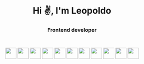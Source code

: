 <h1 display="inline-block" align="center">Hi ✌️, I'm Leopoldo</h1> 
<h3 align="center">Frontend developer</h3>
<br/>

<!-- <p align="left"> <a href="https://www.w3schools.com/css/" target="_blank" rel="noreferrer"> <img src="https://raw.githubusercontent.com/devicons/devicon/master/icons/css3/css3-original-wordmark.svg" alt="css3" width="40" height="40"/> </a> <a href="https://expressjs.com" target="_blank" rel="noreferrer"> <img src="https://raw.githubusercontent.com/devicons/devicon/master/icons/express/express-original-wordmark.svg" alt="express" width="40" height="40"/> </a>  <a href="https://git-scm.com/" target="_blank" rel="noreferrer"> <img src="https://www.vectorlogo.zone/logos/git-scm/git-scm-icon.svg" alt="git" width="40" height="40"/> </a> <a href="https://developer.mozilla.org/en-US/docs/Web/JavaScript" target="_blank" rel="noreferrer"> <img src="https://raw.githubusercontent.com/devicons/devicon/master/icons/javascript/javascript-original.svg" alt="javascript" width="40" height="40"/> </a> <a href="https://www.mongodb.com/" target="_blank" rel="noreferrer"> <img src="https://raw.githubusercontent.com/devicons/devicon/master/icons/mongodb/mongodb-original-wordmark.svg" alt="mongodb" width="40" height="40"/> </a> <a href="https://nodejs.org" target="_blank" rel="noreferrer"> <img src="https://raw.githubusercontent.com/devicons/devicon/master/icons/nodejs/nodejs-original-wordmark.svg" alt="nodejs" width="40" height="40"/> </a> <a href="https://nuxtjs.org/" target="_blank" rel="noreferrer"> <img src="https://www.vectorlogo.zone/logos/nuxtjs/nuxtjs-icon.svg" alt="nuxtjs" width="40" height="40"/> </a> <a href="https://quasar.dev/" target="_blank" rel="noreferrer"> <img src="https://cdn.quasar.dev/logo/svg/quasar-logo.svg" alt="quasar" width="40" height="40"/> </a> <a href="https://reactjs.org/" target="_blank" rel="noreferrer"> <img src="https://raw.githubusercontent.com/devicons/devicon/master/icons/react/react-original-wordmark.svg" alt="react" width="40" height="40"/> </a> <a href="https://reactnative.dev/" target="_blank" rel="noreferrer"> <img src="https://reactnative.dev/img/header_logo.svg" alt="reactnative" width="40" height="40"/> </a> <a href="https://www.typescriptlang.org/" target="_blank" rel="noreferrer"> <img src="https://raw.githubusercontent.com/devicons/devicon/master/icons/typescript/typescript-original.svg" alt="typescript" width="40" height="40"/> </a> <a href="https://vuejs.org/" target="_blank" rel="noreferrer"> <img src="https://raw.githubusercontent.com/devicons/devicon/master/icons/vuejs/vuejs-original-wordmark.svg" alt="vuejs" width="40" height="40"/> </a> </p> -->
<p align='center'>
  <img src="https://img.shields.io/static/v1?style=for-the-badge&message=Git&color=ffffff&logo=Git&logoColor=F05032&label="  height="35 alt="Git logo" />
  <img src="https://img.shields.io/static/v1?style=for-the-badge&message=sass&color=ffffff&logo=sass&logoColor=CC6699&label="  height="35 alt="SASS logo" />
  <img src="https://img.shields.io/static/v1?style=for-the-badge&message=javascript&color=ffffff&logo=javascript&logoColor=F7DF1E&label=" height="35 alt="Javascript logo" />
  <img src="https://img.shields.io/static/v1?style=for-the-badge&message=typescript&color=ffffff&logo=typescript&logoColor=3178C6&label=" height="35 alt="Typescript logo" />
  <img src="https://img.shields.io/static/v1?style=for-the-badge&message=vue&color=ffffff&logo=vue.js&logoColor=4FC08D&label="  height="35 alt="Vue logo" />
  <img src="https://img.shields.io/static/v1?style=for-the-badge&message=Quasar&color=ffffff&logo=Quasar&logoColor=1976D2&label="  height="35 alt="Quasar logo" />
  <img src="https://img.shields.io/static/v1?style=for-the-badge&message=React&color=ffffff&logo=React&logoColor=61DAFB&label="  height="35 alt="React logo" />
  <img src="https://img.shields.io/static/v1?style=for-the-badge&message=ReactNative&color=ffffff&logo=React&logoColor=61DAFB&label="  height="35 alt="React logo" />
  <img src="https://img.shields.io/static/v1?style=for-the-badge&message=TailwindCss&color=ffffff&logo=TailwindCss&logoColor=06B6D4&label="  height="35 alt="React logo" />
  <img src="https://img.shields.io/static/v1?style=for-the-badge&message=Express&color=ffffff&logo=Express&logoColor=000000&label="  height="35 alt="Node logo" />
  <img src="https://img.shields.io/static/v1?style=for-the-badge&message=MongoDb&color=ffffff&logo=MongoDb&logoColor=47A248&label="  height="35 alt="MongoDB logo" />
</p>
